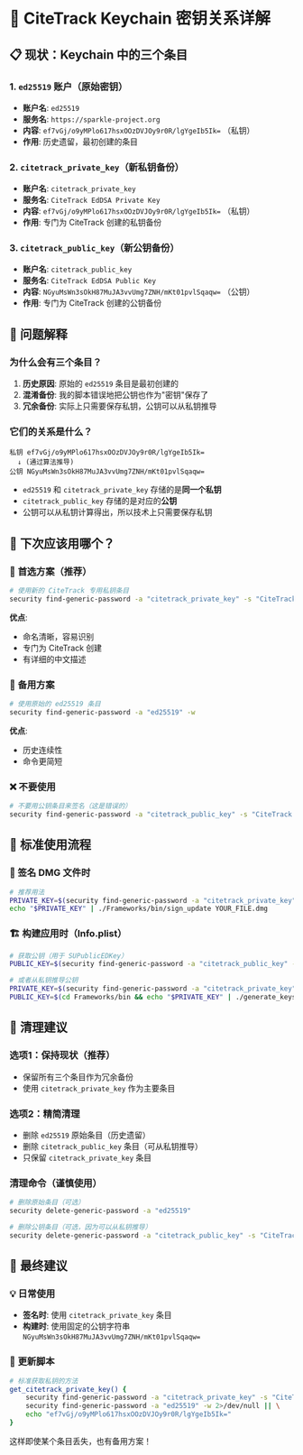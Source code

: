 # 🔑 CiteTrack Keychain 密钥关系详解

## 📋 现状：Keychain 中的三个条目

### 1. `ed25519` 账户（原始密钥）
- **账户名**: `ed25519`
- **服务名**: `https://sparkle-project.org`
- **内容**: `ef7vGj/o9yMPlo617hsxOOzDVJOy9r0R/lgYgeIb5Ik=` （私钥）
- **作用**: 历史遗留，最初创建的条目

### 2. `citetrack_private_key`（新私钥备份）
- **账户名**: `citetrack_private_key`
- **服务名**: `CiteTrack EdDSA Private Key`
- **内容**: `ef7vGj/o9yMPlo617hsxOOzDVJOy9r0R/lgYgeIb5Ik=` （私钥）
- **作用**: 专门为 CiteTrack 创建的私钥备份

### 3. `citetrack_public_key`（新公钥备份）
- **账户名**: `citetrack_public_key`
- **服务名**: `CiteTrack EdDSA Public Key`
- **内容**: `NGyuMsWn3sOkH87MuJA3vvUmg7ZNH/mKt01pvlSqaqw=` （公钥）
- **作用**: 专门为 CiteTrack 创建的公钥备份

## 🤔 问题解释

### 为什么会有三个条目？
1. **历史原因**: 原始的 `ed25519` 条目是最初创建的
2. **混淆备份**: 我的脚本错误地把公钥也作为"密钥"保存了
3. **冗余备份**: 实际上只需要保存私钥，公钥可以从私钥推导

### 它们的关系是什么？
```
私钥 ef7vGj/o9yMPlo617hsxOOzDVJOy9r0R/lgYgeIb5Ik=
  ↓ (通过算法推导)
公钥 NGyuMsWn3sOkH87MuJA3vvUmg7ZNH/mKt01pvlSqaqw=
```

- `ed25519` 和 `citetrack_private_key` 存储的是**同一个私钥**
- `citetrack_public_key` 存储的是对应的**公钥**
- 公钥可以从私钥计算得出，所以技术上只需要保存私钥

## 🎯 下次应该用哪个？

### 🥇 **首选方案（推荐）**
```bash
# 使用新的 CiteTrack 专用私钥条目
security find-generic-password -a "citetrack_private_key" -s "CiteTrack EdDSA Private Key" -w
```

**优点**:
- 命名清晰，容易识别
- 专门为 CiteTrack 创建
- 有详细的中文描述

### 🥈 **备用方案**
```bash
# 使用原始的 ed25519 条目
security find-generic-password -a "ed25519" -w
```

**优点**:
- 历史连续性
- 命令更简短

### ❌ **不要使用**
```bash
# 不要用公钥条目来签名（这是错误的）
security find-generic-password -a "citetrack_public_key" -s "CiteTrack EdDSA Public Key" -w
```

## 📝 标准使用流程

### 🔐 签名 DMG 文件时
```bash
# 推荐用法
PRIVATE_KEY=$(security find-generic-password -a "citetrack_private_key" -s "CiteTrack EdDSA Private Key" -w)
echo "$PRIVATE_KEY" | ./Frameworks/bin/sign_update YOUR_FILE.dmg
```

### 🏗️ 构建应用时（Info.plist）
```bash
# 获取公钥（用于 SUPublicEDKey）
PUBLIC_KEY=$(security find-generic-password -a "citetrack_public_key" -s "CiteTrack EdDSA Public Key" -w)

# 或者从私钥推导公钥
PRIVATE_KEY=$(security find-generic-password -a "citetrack_private_key" -s "CiteTrack EdDSA Private Key" -w)
PUBLIC_KEY=$(cd Frameworks/bin && echo "$PRIVATE_KEY" | ./generate_keys -p)
```

## 🧹 清理建议

### 选项1：保持现状（推荐）
- 保留所有三个条目作为冗余备份
- 使用 `citetrack_private_key` 作为主要条目

### 选项2：精简清理
- 删除 `ed25519` 原始条目（历史遗留）
- 删除 `citetrack_public_key` 条目（可从私钥推导）
- 只保留 `citetrack_private_key` 条目

### 清理命令（谨慎使用）
```bash
# 删除原始条目（可选）
security delete-generic-password -a "ed25519"

# 删除公钥条目（可选，因为可以从私钥推导）
security delete-generic-password -a "citetrack_public_key" -s "CiteTrack EdDSA Public Key"
```

## 🎯 **最终建议**

### 💡 **日常使用**
- **签名时**: 使用 `citetrack_private_key` 条目
- **构建时**: 使用固定的公钥字符串 `NGyuMsWn3sOkH87MuJA3vvUmg7ZNH/mKt01pvlSqaqw=`

### 📝 **更新脚本**
```bash
# 标准获取私钥的方法
get_citetrack_private_key() {
    security find-generic-password -a "citetrack_private_key" -s "CiteTrack EdDSA Private Key" -w 2>/dev/null || \
    security find-generic-password -a "ed25519" -w 2>/dev/null || \
    echo "ef7vGj/o9yMPlo617hsxOOzDVJOy9r0R/lgYgeIb5Ik="
}
```

这样即使某个条目丢失，也有备用方案！